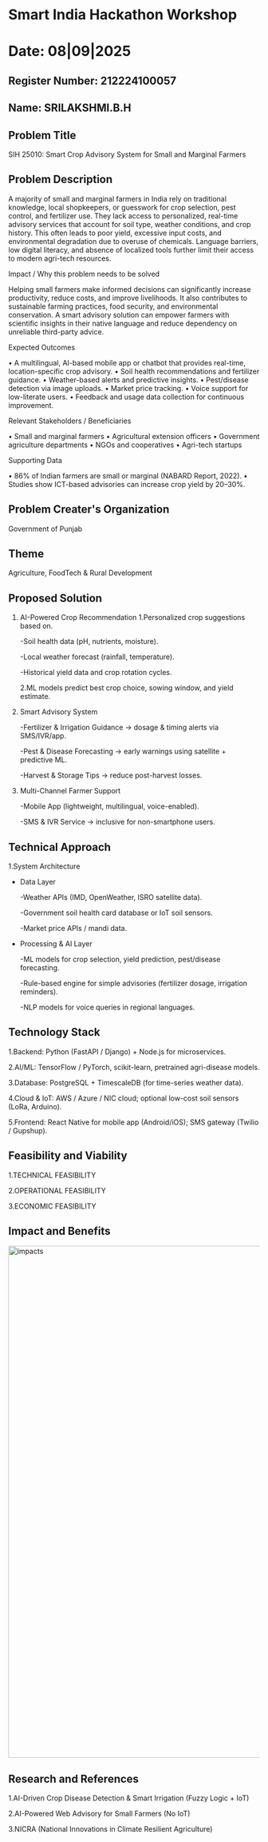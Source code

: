 # Smart India Hackathon Workshop
# Date: 08|09|2025
## Register Number: 212224100057
## Name: SRILAKSHMI.B.H
## Problem Title
SIH 25010: Smart Crop Advisory System for Small and Marginal Farmers
## Problem Description
A majority of small and marginal farmers in India rely on traditional knowledge, local shopkeepers, or guesswork for crop selection, pest control, and fertilizer use. They lack access to personalized, real-time advisory services that account for soil type, weather conditions, and crop history. This often leads to poor yield, excessive input costs, and environmental degradation due to overuse of chemicals. Language barriers, low digital literacy, and absence of localized tools further limit their access to modern agri-tech resources.

Impact / Why this problem needs to be solved

Helping small farmers make informed decisions can significantly increase productivity, reduce costs, and improve livelihoods. It also contributes to sustainable farming practices, food security, and environmental conservation. A smart advisory solution can empower farmers with scientific insights in their native language and reduce dependency on unreliable third-party advice.

Expected Outcomes

• A multilingual, AI-based mobile app or chatbot that provides real-time, location-specific crop advisory.
• Soil health recommendations and fertilizer guidance.
• Weather-based alerts and predictive insights.
• Pest/disease detection via image uploads.
• Market price tracking.
• Voice support for low-literate users.
• Feedback and usage data collection for continuous improvement.

Relevant Stakeholders / Beneficiaries

• Small and marginal farmers
• Agricultural extension officers
• Government agriculture departments
• NGOs and cooperatives
• Agri-tech startups

Supporting Data

• 86% of Indian farmers are small or marginal (NABARD Report, 2022).
• Studies show ICT-based advisories can increase crop yield by 20–30%.

## Problem Creater's Organization
Government of Punjab

## Theme
Agriculture, FoodTech & Rural Development

## Proposed Solution
1. AI-Powered Crop Recommendation
   1.Personalized crop suggestions based on.
   
     -Soil health data (pH, nutrients, moisture).
   
     -Local weather forecast (rainfall, temperature).

     -Historical yield data and crop rotation cycles.
   
   2.ML models predict best crop choice, sowing window, and yield estimate.

3. Smart Advisory System

   -Fertilizer & Irrigation Guidance → dosage & timing alerts via SMS/IVR/app.
   
   -Pest & Disease Forecasting → early warnings using satellite + predictive ML.
   
   -Harvest & Storage Tips → reduce post-harvest losses.

4. Multi-Channel Farmer Support

   -Mobile App (lightweight, multilingual, voice-enabled).
   
   -SMS & IVR Service → inclusive for non-smartphone users.

## Technical Approach
1.System Architecture

  * Data Layer
    
      -Weather APIs (IMD, OpenWeather, ISRO satellite data).
    
      -Government soil health card database or IoT soil sensors.
    
      -Market price APIs / mandi data.
    
  * Processing & AI Layer
    
      -ML models for crop selection, yield prediction, pest/disease forecasting.
    
      -Rule-based engine for simple advisories (fertilizer dosage, irrigation reminders).
    
      -NLP models for voice queries in regional languages.

## Technology Stack

  1.Backend: Python (FastAPI / Django) + Node.js for microservices.
  
  2.AI/ML: TensorFlow / PyTorch, scikit-learn, pretrained agri-disease models.
  
  3.Database: PostgreSQL + TimescaleDB (for time-series weather data).
  
  4.Cloud & IoT: AWS / Azure / NIC cloud; optional low-cost soil sensors (LoRa, Arduino).
  
  5.Frontend: React Native for mobile app (Android/iOS); SMS gateway (Twilio / Gupshup).

## Feasibility and Viability

1.TECHNICAL FEASIBILITY

2.OPERATIONAL FEASIBILITY

3.ECONOMIC FEASIBILITY

## Impact and Benefits

<img width="1536" height="1024" alt="impacts" src="https://github.com/user-attachments/assets/eb7e3336-1e6c-48fb-9f0b-21d0e8150e40" />


## Research and References

1.AI-Driven Crop Disease Detection & Smart Irrigation (Fuzzy Logic + IoT)

2.AI-Powered Web Advisory for Small Farmers (No IoT)

3.NICRA (National Innovations in Climate Resilient Agriculture)
